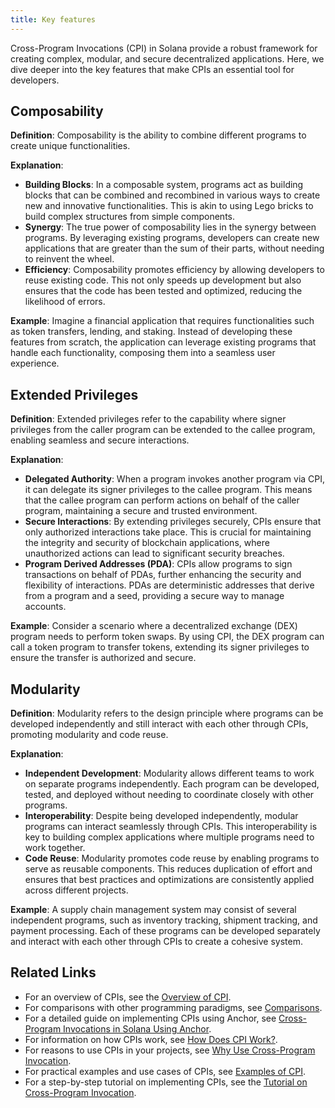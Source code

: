 ```yaml
---
title: Key features
---
```


Cross-Program Invocations (CPI) in Solana provide a robust framework for creating complex, modular, and secure decentralized applications.
Here, we dive deeper into the key features that make CPIs an essential tool for developers.

## Composability

**Definition**: Composability is the ability to combine different programs to create unique functionalities.

**Explanation**:

- **Building Blocks**: In a composable system, programs act as building blocks that can be combined and recombined in various ways to create new and innovative functionalities. This is akin to using Lego bricks to build complex structures from simple components.
- **Synergy**: The true power of composability lies in the synergy between programs. By leveraging existing programs, developers can create new applications that are greater than the sum of their parts, without needing to reinvent the wheel.
- **Efficiency**: Composability promotes efficiency by allowing developers to reuse existing code. This not only speeds up development but also ensures that the code has been tested and optimized, reducing the likelihood of errors.

**Example**:
Imagine a financial application that requires functionalities such as token transfers, lending, and staking. Instead of developing these features from scratch, the application can leverage existing programs that handle each functionality, composing them into a seamless user experience.

## Extended Privileges

**Definition**: Extended privileges refer to the capability where signer privileges from the caller program can be extended to the callee program, enabling seamless and secure interactions.

**Explanation**:

- **Delegated Authority**: When a program invokes another program via CPI, it can delegate its signer privileges to the callee program. This means that the callee program can perform actions on behalf of the caller program, maintaining a secure and trusted environment.
- **Secure Interactions**: By extending privileges securely, CPIs ensure that only authorized interactions take place. This is crucial for maintaining the integrity and security of blockchain applications, where unauthorized actions can lead to significant security breaches.
- **Program Derived Addresses (PDA)**: CPIs allow programs to sign transactions on behalf of PDAs, further enhancing the security and flexibility of interactions. PDAs are deterministic addresses that derive from a program and a seed, providing a secure way to manage accounts.

**Example**:
Consider a scenario where a decentralized exchange (DEX) program needs to perform token swaps. By using CPI, the DEX program can call a token program to transfer tokens, extending its signer privileges to ensure the transfer is authorized and secure.

## Modularity

**Definition**: Modularity refers to the design principle where programs can be developed independently and still interact with each other through CPIs, promoting modularity and code reuse.

**Explanation**:

- **Independent Development**: Modularity allows different teams to work on separate programs independently. Each program can be developed, tested, and deployed without needing to coordinate closely with other programs.
- **Interoperability**: Despite being developed independently, modular programs can interact seamlessly through CPIs. This interoperability is key to building complex applications where multiple programs need to work together.
- **Code Reuse**: Modularity promotes code reuse by enabling programs to serve as reusable components. This reduces duplication of effort and ensures that best practices and optimizations are consistently applied across different projects.

**Example**:
A supply chain management system may consist of several independent programs, such as inventory tracking, shipment tracking, and payment processing. Each of these programs can be developed separately and interact with each other through CPIs to create a cohesive system.

## Related Links

- For an overview of CPIs, see the [Overview of CPI](overview.md).
- For comparisons with other programming paradigms, see [Comparisons](comparisons.md).
- For a detailed guide on implementing CPIs using Anchor, see [Cross-Program Invocations in Solana Using Anchor](index.md).
- For information on how CPIs work, see [How Does CPI Work?](how-does-it-work.md).
- For reasons to use CPIs in your projects, see [Why Use Cross-Program Invocation](why.md).
- For practical examples and use cases of CPIs, see [Examples of CPI](examples-of-cpi.md).
- For a step-by-step tutorial on implementing CPIs, see the [Tutorial on Cross-Program Invocation](tutorial.md).
